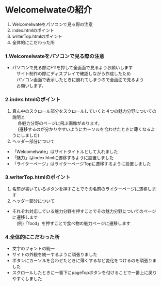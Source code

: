 # WelcomeIwateの紹介
1. WelcomeIwateをパソコンで見る際の注意  
1. index.htmlのポイント　
1. writerTop.htmlのポイント  
1. 全体的にこだわった所  

### 1.WelcomeIwateをパソコンで見る際の注意
- パソコンで見る際にF11を押して全画面で見るようお願いします  
　サイト制作の際にディスプレイで確認しながら作成したため  
　パソコン画面で表示したときに崩れてしまうので全画面で見るよう  
　お願いします。  
### 2.index.htmlのポイント
1. 真ん中のスクロール部分をスクロールしていくと４つの魅力分野についての説明と  
　 各魅力分野のページに飛ぶ画像があります。  
　 (遷移するのが分かりやすいようにカーソルを合わせたときに薄くなるようにしました)  
1. ヘッダー部分について  
- 「WelcomeIwate」はサイトタイトルとして入れました  
- 「魅力」はindex.htmlに遷移するように設置しました  
- 「ライターページ」はライターページTopに遷移するように設置しました  
### 3.writerTop.htmlのポイント
1. 名前が書いているボタンを押すことでその名前のライターページに遷移します  
1. ヘッダー部分について  
- それぞれ対応している魅力分野を押すことでその魅力分野についてのページに遷移します  
　(例)「food」を押すことで食べ物の魅力ページに遷移します  
### 4.全体的にこだわった所
- 文字のフォントの統一  
- サイトの外観を統一するように頑張りました  
- ボタンにカーソルを合わせたときに薄くするなど変化をつけるのを頑張りました
- スクロールしたときに一番下にpageTopボタンを付けることで一番上に戻りやすくしました  
